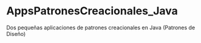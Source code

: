 # AppsPatronesCreacionales_Java
Dos pequeñas aplicaciones de patrones creacionales en Java (Patrones de Diseño)
